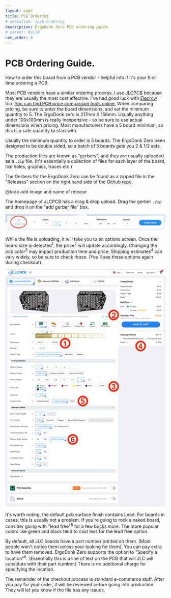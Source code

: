 ```yaml
---
layout: page
title: PCB Ordering
# permalink: /pcb-ordering
description: ErgoDonk Zero PCB ordering guide
# parent: Build
nav_order: 4
---
```

# PCB Ordering Guide.

How to order this board from a PCB vendor - helpful info if it's your first time ordering a PCB.

Most PCB vendors have a similar ordering process. I use [JLCPCB](https://jlcpcb.com/) because they are usually the most cost effective. I've had good luck with [Elecrow](https://www.elecrow.com/) too. [You can find PCB price comparison tools online.](https://pcbshopper.com/) When comparing pricing, be sure to enter the board dimensions, and set the minimum quantity to 5. The ErgoDonk zero is 217mm X 156mm. Usually anything under 100x100mm is really inexpensive - so be sure to use actual dimensions when pricing. Most manufacturers have a 5 board minimum, so this is a safe quantity to start with.

Usually the minimum quantity to order is 5 boards. The ErgoDonk Zero been designed to be double sided, so a batch of 5 boards gets you 2 & 1/2 sets.

The production files are known as "gerbers", and they are usually uploaded as a `.zip` file. (It's essentially a collection of files for each layer of the board, like holes, graphics, traces etc.) 

The Gerbers for the ErgoDonk Zero can be found as a zipped file in the "Releases" section on the right hand side of the [Github repo](https://github.com/JellyTitan/ErgoDonk-Zero). 

@todo add image and name of release

The homepage of JLCPCB has a drag & drop upload. Drag the gerber `.zip` and drop it on the "add gerber file" box.

![JLCPCB Home](docs/images/ordering_guide/JLCPCB_Ordering_1.png)

While the file is uploading, it will take you to an options screen. Once the board size is detected<sup>1</sup>, the price<sup>2</sup> will update accordingly.
Changing the pcb color<sup>3</sup> may impact production time and price.
Shipping estimates<sup>4</sup> can vary widely, so be sure to check those. (You'll see these options again during checkout).

![JLCPCB Home](docs/images/ordering_guide/JLCPCB_Ordering_2.png)

It's worth noting, the default pcb surface finish contains Lead. For boards in cases, this is usually not a problem. If you're going to rock a naked board, consider going with "lead free"<sup>5</sup> for a few bucks more. The more popular colors like green and black tend to cost less for the lead free option.

By default, all JLC boards have a part number printed on them. (Most people won't notice them unless your looking for them). You can pay extra to have them removed. ErgoDonk Zero supports the option to "Specify a location"<sup>6</sup>. (Essentially this is a line of text on the PCB that will JLC will substitute with their part number.) There is no additional charge for specifying the location. 

The remainder of the checkout process is standard e-commerce stuff. After you pay for your order, it will be reviewed before going into production. They will let you know if the file has any issues. 
